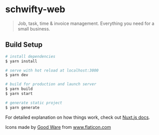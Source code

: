 # schwifty-web

> Job, task, time &amp; invoice management. Everything you need for a small business.

## Build Setup

```bash
# install dependencies
$ yarn install

# serve with hot reload at localhost:3000
$ yarn dev

# build for production and launch server
$ yarn build
$ yarn start

# generate static project
$ yarn generate
```

For detailed explanation on how things work, check out [Nuxt.js docs](https://nuxtjs.org).

Icons made by <a href="https://www.flaticon.com/free-icon/unicorn_2433073" title="Good Ware">Good Ware</a> from <a href="https://www.flaticon.com/" title="Flaticon"> www.flaticon.com</a>